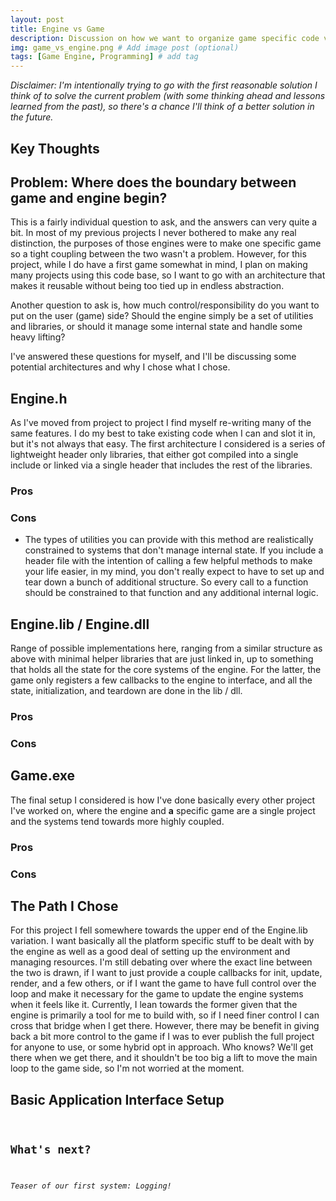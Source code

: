 ```yaml
---
layout: post
title: Engine vs Game
description: Discussion on how we want to organize game specific code vs engine utilities # Add post description (optional)
img: game_vs_engine.png # Add image post (optional)
tags: [Game Engine, Programming] # add tag
---
```


*Disclaimer: I'm intentionally trying to go with the first reasonable solution I think of to solve the current problem (with some thinking ahead and lessons learned from the past), so there's a chance I'll think of a better solution in the future.*  

## Key Thoughts

## Problem: Where does the boundary between game and engine begin?

This is a fairly individual question to ask, and the answers can very quite a bit. In most of my previous projects I never bothered to make any real distinction, the purposes of those engines were to make one specific game so a tight coupling between the two wasn't a problem. However, for this project, while I do have a first game somewhat in mind, I plan on making many projects using this code base, so I want to go with an architecture that makes it reusable without being too tied up in endless abstraction. 

Another question to ask is, how much control/responsibility do you want to put on the user (game) side? Should the engine simply be a set of utilities and libraries, or should it manage some internal state and handle some heavy lifting?

I've answered these questions for myself, and I'll be discussing some potential architectures and why I chose what I chose.

## Engine.h

As I've moved from project to project I find myself re-writing many of the same features. I do my best to take existing code when I can and slot it in, but it's not always that easy. The first architecture I considered is a series of lightweight header only libraries, that either got compiled into a single include or linked via a single header that includes the rest of the libraries. 

### Pros



### Cons

- The types of utilities you can provide with this method are realistically constrained to systems that don't manage internal state. If you include a header file with the intention of calling a few helpful methods to make your life easier, in my mind, you don't really expect to have to set up and tear down a bunch of additional structure. So every call to a function should be constrained to that function and any additional internal logic. 

## Engine.lib / Engine.dll

Range of possible implementations here, ranging from a similar structure as above with minimal helper libraries that are just linked in, up to something that holds all the state for the core systems of the engine. For the latter, the game only registers a few callbacks to the engine to interface, and all the state, initialization, and teardown are done in the lib / dll.

### Pros

### Cons

## Game.exe

The final setup I considered is how I've done basically every other project I've worked on, where the engine and **a** specific game are a single project and the systems tend towards more highly coupled. 

### Pros

### Cons

## The Path I Chose

For this project I fell somewhere towards the upper end of the Engine.lib variation. I want basically all the platform specific stuff to be dealt with by the engine as well as a good deal of setting up the environment and managing resources. I'm still debating over where the exact line between the two is drawn, if I want to just provide a couple callbacks for init, update, render, and a few others, or if I want the game to have full control over the loop and make it necessary for the game to update the engine systems when it feels like it. Currently, I lean towards the former given that the engine is primarily a tool for me to build with, so if I need finer control I can cross that bridge when I get there. However, there may be benefit in giving back a bit more control to the game if I was to ever publish the full project for anyone to use, or some hybrid opt in approach. Who knows? We'll get there when we get there, and it shouldn't be too big a lift to move the main loop to the game side, so I'm not worried at the moment.

## Basic Application Interface Setup

*<code snippet of game calling engine setup here>* 
 
## What's next?

*Teaser of our first system: Logging!* 